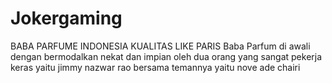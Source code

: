 # Jokergaming
BABA PARFUME INDONESIA KUALITAS LIKE PARIS Baba Parfum di awali dengan bermodalkan nekat dan impian oleh dua orang yang sangat pekerja keras yaitu jimmy nazwar rao bersama temannya yaitu nove ade chairi
